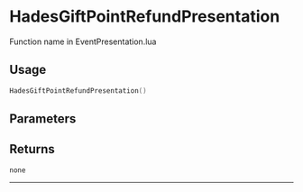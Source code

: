 # HadesGiftPointRefundPresentation
Function name in EventPresentation.lua
## Usage
```lua
HadesGiftPointRefundPresentation()
```
## Parameters

## Returns
`none`

---